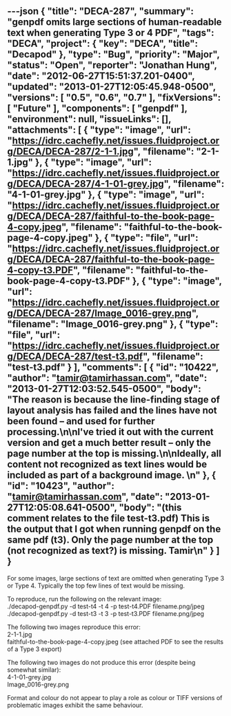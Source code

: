 ---json
{
  "title": "DECA-287",
  "summary": "genpdf omits large sections of human-readable text when generating Type 3 or 4 PDF",
  "tags": "DECA",
  "project": {
    "key": "DECA",
    "title": "Decapod"
  },
  "type": "Bug",
  "priority": "Major",
  "status": "Open",
  "reporter": "Jonathan Hung",
  "date": "2012-06-27T15:51:37.201-0400",
  "updated": "2013-01-27T12:05:45.948-0500",
  "versions": [
    "0.5",
    "0.6",
    "0.7"
  ],
  "fixVersions": [
    "Future"
  ],
  "components": [
    "genpdf"
  ],
  "environment": null,
  "issueLinks": [],
  "attachments": [
    {
      "type": "image",
      "url": "https://idrc.cachefly.net/issues.fluidproject.org/DECA/DECA-287/2-1-1.jpg",
      "filename": "2-1-1.jpg"
    },
    {
      "type": "image",
      "url": "https://idrc.cachefly.net/issues.fluidproject.org/DECA/DECA-287/4-1-01-grey.jpg",
      "filename": "4-1-01-grey.jpg"
    },
    {
      "type": "image",
      "url": "https://idrc.cachefly.net/issues.fluidproject.org/DECA/DECA-287/faithful-to-the-book-page-4-copy.jpeg",
      "filename": "faithful-to-the-book-page-4-copy.jpeg"
    },
    {
      "type": "file",
      "url": "https://idrc.cachefly.net/issues.fluidproject.org/DECA/DECA-287/faithful-to-the-book-page-4-copy-t3.PDF",
      "filename": "faithful-to-the-book-page-4-copy-t3.PDF"
    },
    {
      "type": "image",
      "url": "https://idrc.cachefly.net/issues.fluidproject.org/DECA/DECA-287/Image_0016-grey.png",
      "filename": "Image_0016-grey.png"
    },
    {
      "type": "file",
      "url": "https://idrc.cachefly.net/issues.fluidproject.org/DECA/DECA-287/test-t3.pdf",
      "filename": "test-t3.pdf"
    }
  ],
  "comments": [
    {
      "id": "10422",
      "author": "tamir@tamirhassan.com",
      "date": "2013-01-27T12:03:52.545-0500",
      "body": "The reason is because the line-finding stage of layout analysis has failed and the lines have not been found – and used for further processing.\n\nI've tried it out with the current version and get a much better result – only the page number at the top is missing.\n\nIdeally, all content not recognized as text lines would be included as part of a background image.&#x20;\n"
    },
    {
      "id": "10423",
      "author": "tamir@tamirhassan.com",
      "date": "2013-01-27T12:05:08.641-0500",
      "body": "(this comment relates to the file test-t3.pdf) This is the output that I got when running genpdf on the same pdf (t3).  Only the page number at the top (not recognized as text?) is missing.  Tamir\n"
    }
  ]
}
---
For some images, large sections of text are omitted when generating Type 3 or Type 4. Typically the top few lines of text would be missing.

To reproduce, run the following on the relevant image:\
./decapod-genpdf.py -d test-t4 -t 4 -p test-t4.PDF filename.png/jpeg \
./decapod-genpdf.py -d test-t3 -t 3 -p test-t3.PDF filename.png/jpeg

The following two images reproduce this error:\
2-1-1.jpg\
faithful-to-the-book-page-4-copy.jpeg (see attached PDF to see the results of a Type 3 export)

The following two images do not produce this error (despite being somewhat similar):\
4-1-01-grey.jpg\
Image\_0016-grey.png

Format and colour do not appear to play a role as colour or TIFF versions of problematic images exhibit the same behaviour.

        
